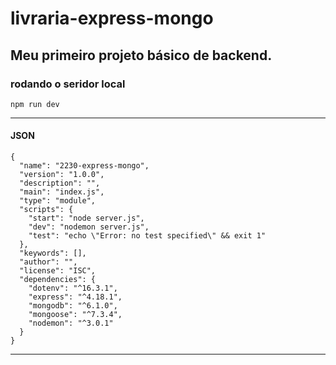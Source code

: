 # livraria-express-mongo
## Meu primeiro projeto básico de backend. 


### rodando o seridor local

``` 
npm run dev
```

---

#### JSON
```
{
  "name": "2230-express-mongo",
  "version": "1.0.0",
  "description": "",
  "main": "index.js",
  "type": "module",
  "scripts": {
    "start": "node server.js",
    "dev": "nodemon server.js",
    "test": "echo \"Error: no test specified\" && exit 1"
  },
  "keywords": [],
  "author": "",
  "license": "ISC",
  "dependencies": {
    "dotenv": "^16.3.1",
    "express": "^4.18.1",
    "mongodb": "^6.1.0",
    "mongoose": "^7.3.4",
    "nodemon": "^3.0.1"
  }
}
```
---
